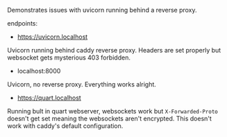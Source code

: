 Demonstrates issues with uvicorn running behind a reverse proxy.

endpoints:

 * https://uvicorn.localhost
 
Uvicorn running behind caddy reverse proxy. Headers are set properly but websocket gets mysterious 403 forbidden.

 * localhost:8000
 
 Uvicorn, no reverse proxy. Everything works alright.
 
 * https://quart.localhost
 
 Running bult in quart webserver, websockets work but `X-Forwarded-Proto` doesn't get set meaning the websockets aren't encrypted. This doesn't work
 with caddy's default configuration.
